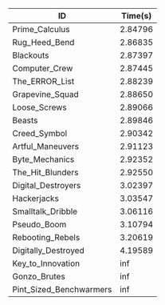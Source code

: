 |ID|Time(s)|
|-|-|
|Prime_Calculus|2.84796|
|Rug_Heed_Bend|2.86835|
|Blackouts|2.87397|
|Computer_Crew|2.87445|
|The_ERROR_List|2.88239|
|Grapevine_Squad|2.88650|
|Loose_Screws|2.89066|
|Beasts|2.89846|
|Creed_Symbol|2.90342|
|Artful_Maneuvers|2.91123|
|Byte_Mechanics|2.92352|
|The_Hit_Blunders|2.92550|
|Digital_Destroyers|3.02397|
|Hackerjacks|3.03547|
|Smalltalk_Dribble|3.06116|
|Pseudo_Boom|3.10794|
|Rebooting_Rebels|3.20619|
|Digitally_Destroyed|4.19589|
|Key_to_Innovation|inf|
|Gonzo_Brutes|inf|
|Pint_Sized_Benchwarmers|inf|
